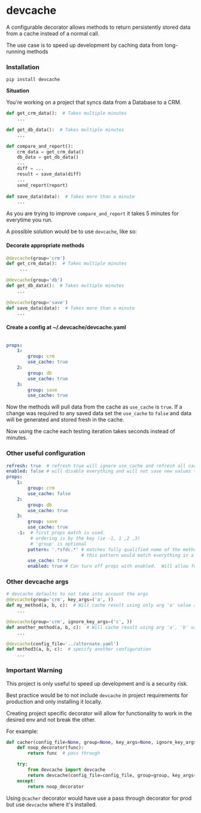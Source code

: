﻿# devcache
A configurable decorator allows methods to return persistently stored data from a cache instead of a normal call.

The use case is to speed up development by caching data from long-running methods   

### Installation
``pip install devcache``


**Situation**

You're working on a project that syncs data from a Database to a CRM.  


```Python
def get_crm_data():  # Takes multiple minutes
    ...

def get_db_data():  # Takes multiple minutes
    ...    

def compare_and_report():
    crm_data = get_crm_data()
    db_data = get_db_data()
    ...
    diff = ...
    result = save_data(diff)
    ...
    send_report(report)
        
def save_data(data):  # Takes more than a minute
    ...
```

As you are trying to improve ``compare_and_report`` it takes 5 minutes for everytime you run.

A possible solution would be to use ``devcache``, like so:

#### Decorate appropriate methods 
```Python
@devcache(group='crm')
def get_crm_data():  # Takes multiple minutes
     ...

@devcache(group='db')
def get_db_data():  # Takes multiple minutes
    ...    
    
@devcache(group='save')
def save_data(data):  # Takes more than a minute
    ...
```



#### Create a config at ~/.devcache/devcache.yaml
```yaml

props:
    1:
        group: crm
        use_cache: true
    2:
        group: db
        use_cache: true
    3:
        group: save
        use_cache: true

```

Now the methods will pull data from the cache as ``use_cache`` is ``true``.  If a change was required to any saved data set the `use_cache` to ``false`` and data will be generated and stored fresh in the cache.

Now using the cache each testing iteration takes seconds instead of minutes.

### Other useful configuration

```yaml
refresh: true  # refresh true will ignore use_cache and refresh all cached data 
enabled: false # will disable everything and will not save new values to cache
props:
    1:
        group: crm
        use_cache: false
    2:
        group: db
        use_cache: true
    3:
        group: save
        use_cache: true
    -1:  # first props match is used.  
         # ordering is by the key (ie -1, 1 ,2 ,3)   
         # 'group' is optional
        pattern: '.*sfdc.*' # matches fully qualified name of the method.  
                            # this pattern would match everything in a module called sfdc
        use_cache: true
        enabled: true # Can turn off props with enabled.  Will allow for other props to potentially match 

```

### Other devcache args

```Python
# devcache defaults to not take into account the args
@devcache(group='crm', key_args=('a', ))
def my_method(a, b, c):  # Will cache result using only arg 'a' value as part of the key 
    ...        

@devcache(group='crm', ignore_key_args=('c', ))
def another_method(a, b, c):  # Will cache result using arg 'a', 'b' value as part of the key ignoring 'c' 
    ...        

@devcache(config_file='../alternate.yaml')
def method3(a, b, c):  # specify another configuration 
    ...        


```

### Important Warning

This project is only useful to speed up development and is a security risk.

Best practice would be to not include ``devcache`` in project requirements for production and only installing it locally.

Creating project specific decorator will allow for functionality to work in the desired env and not break the other.

For example:
```Python
def cacher(config_file=None, group=None, key_args=None, ignore_key_args=None):
    def noop_decorator(func):
        return func  # pass through

    try:
        from devcache import devcache
        return devcache(config_file=config_file, group=group, key_args=key_args, ignore_key_args=ignore_key_args)
    except:
        return noop_decorator
```

Using ``@cacher`` decorator would have use a pass through decorator for prod but use ``devcache`` where it's installed.
